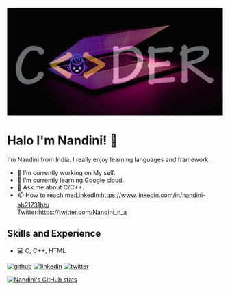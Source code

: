![Developer](https://github.com/nandini040/nandini040/blob/main/Twitter%20header.jpg)

# Halo I'm Nandini! 👋
I'm Nandini from India. I really enjoy learning languages and framework.

 * 🔭 I’m currently working on My self.
 * 🌱 I’m currently learning Google cloud. 
 * 💬 Ask me about C/C++. 
 * 📫 How to reach me:Linkedln:https://www.linkedin.com/in/nandini-ab21731bb/   
                       Twitter:https://twitter.com/Nandini_n_a 

## Skills and Experience
* 💻 C, C++, HTML

[<img src='https://cdn.jsdelivr.net/npm/simple-icons@3.0.1/icons/github.svg' alt='github' height='40'>](https://github.com/nandini040)  [<img src='https://cdn.jsdelivr.net/npm/simple-icons@3.0.1/icons/linkedin.svg' alt='linkedin' height='40'>](https://www.linkedin.com/in/Nandini./)  [<img src='https://cdn.jsdelivr.net/npm/simple-icons@3.0.1/icons/twitter.svg' alt='twitter' height='40'>](https://twitter.com/Nandini)  



[![Nandini's GitHub stats](https://github-readme-stats.vercel.app/api?username=nandini040)](https://github.com/anuraghazra/github-readme-stats)
